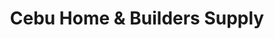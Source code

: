 ---
title: "Cebu Home & Builders Supply"
url: /minglanilla/cebu-home-and-builders-supply/
shop: hardware
---